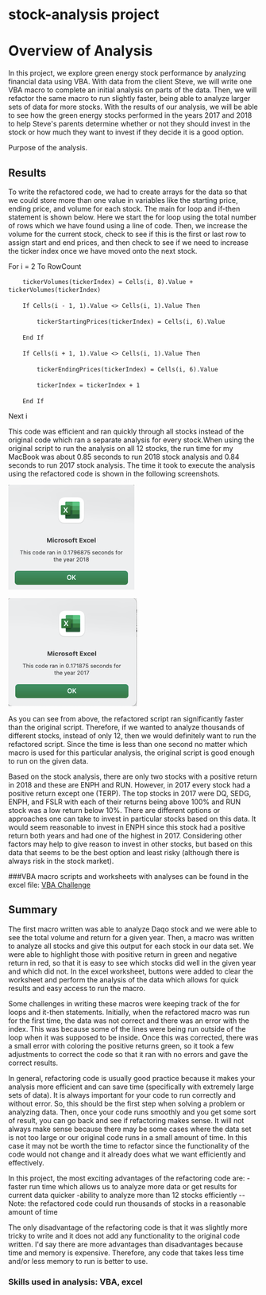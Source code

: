# stock-analysis project

# Overview of Analysis

In this project, we explore green energy stock performance by analyzing financial data using VBA. With data from the client Steve, we will write one VBA macro to complete an initial analysis on parts of the data. Then, we will refactor the same macro to run slightly faster, being able to analyze larger sets of data for more stocks. With the results of our analysis, we will be able to see how the green energy stocks performed in the years 2017 and 2018 to help Steve's parents determine whether or not they should invest in the stock or how much they want to invest if they decide it is a good option.

Purpose of the analysis.

## Results

To write the refactored code, we had to create arrays for the data so that we could store more than one value in 
variables like the starting price, ending price, and volume for each stock. The main for loop and if-then statement is shown below. Here we start the for loop using the total number of rows which we have found using a line of code. Then, we increase the volume for the current stock, check to see if this is the first or last row to assign start and end prices, and then check to see if we need to increase the ticker index once we have moved onto the next stock.

For i = 2 To RowCount
    
        tickerVolumes(tickerIndex) = Cells(i, 8).Value + tickerVolumes(tickerIndex)
        
        If Cells(i - 1, 1).Value <> Cells(i, 1).Value Then
        
            tickerStartingPrices(tickerIndex) = Cells(i, 6).Value
            
        End If

        If Cells(i + 1, 1).Value <> Cells(i, 1).Value Then
            
            tickerEndingPrices(tickerIndex) = Cells(i, 6).Value

            tickerIndex = tickerIndex + 1
            
        End If
    
Next i

This code was efficient and ran quickly through all stocks instead of the original code which ran a separate analysis for every stock.When using the original script to run the analysis on all 12 stocks, the run time for my MacBook was about 0.85 seconds to run 2018 stock analysis and 0.84 seconds to run 2017 stock analysis. The time it took to execute the analysis using the refactored code is shown in the following screenshots.

![2018 run time](https://github.com/kmaluccio/stock-analysis/blob/main/Resources/VBA_Challenge_2018.png)

![2017 run time](https://github.com/kmaluccio/stock-analysis/blob/main/Resources/VBA_Challenge_2017.png)

As you can see from above, the refactored script ran significantly faster than the original script. Therefore, if we wanted to analyze thousands of different stocks, instead of only 12, then we would definitely want to run the refactored script. Since the time is less than one second no matter which macro is used for this particular analysis, the original script is good enough to run on the given data.

Based on the stock analysis, there are only two stocks with a positive return in 2018 and these are ENPH and RUN. However, in 2017 every stock had a positive return except one (TERP). The top stocks in 2017 were DQ, SEDG, ENPH, and FSLR with each of their returns being above 100% and RUN stock was a low return below 10%. There are different options or approaches one can take to invest in particular stocks based on this data. It would seem reasonable to invest in ENPH since this stock had a positive return both years and had one of the highest in 2017. Considering other factors may help to give reason to invest in other stocks, but based on this data that seems to be the best option and least risky (although there is always risk in the stock market). 

###VBA macro scripts and worksheets with analyses can be found in the excel file: [VBA Challenge](https://github.com/kmaluccio/stock-analysis/blob/main/VBA_Challenge.xlsm)

## Summary

The first macro written was able to analyze Daqo stock and we were able to see the total volume and return for a given year. Then, a macro was written to analyze all stocks and give this output for each stock in our data set. We were able to highlight those with positive return in green and negative return in red, so that it is easy to see which stocks did well in the given year and which did not. In the excel worksheet, buttons were added to clear the worksheet and perform the analysis of the data which allows for quick results and easy access to run the macro. 

Some challenges in writing these macros were keeping track of the for loops and it-then statements. Initially, when the refactored macro was run for the first time, the data was not correct and there was an error with the index. This was because some of the lines were being run outside of the loop when it was supposed to be inside. Once this was corrected, there was a small error with coloring the positive returns green, so it took a few adjustments to correct the code so that it ran with no errors and gave the correct results.

In general, refactoring code is usually good practice because it makes your analysis more efficient and can save time (specifically with extremely large sets of data). It is always important for your code to run correctly and without error. So, this should be the first step when solving a problem or analyzing data. Then, once your code runs smoothly and you get some sort of result, you can go back and see if refactoring makes sense. It will not always make sense because there may be some cases where the data set is not too large or our original code runs in a small amount of time. In this case it may not be worth the time to refactor since the functionality of the code would not change and it already does what we want efficiently and effectively.

In this project, the most exciting advantages of the refactoring code are:
-faster run time which allows us to analyze more data or get results for current data quicker
-ability to analyze more than 12 stocks efficiently
	--Note: the refactored code could run thousands of stocks in a reasonable amount of time

The only disadvantage of the refactoring code is that it was slightly more tricky to write and it does not add any functionality to the original code written. I'd say there are more advantages than disadvantages because time and memory is expensive. Therefore, any code that takes less time and/or less memory to run is better to use.


### Skills used in analysis: VBA, excel
